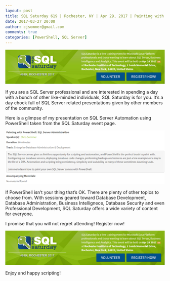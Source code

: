 ```yaml
---
layout: post
title: SQL Saturday 619 | Rochester, NY | Apr 29, 2017 | Painting with PowerShell
date: 2017-03-27 20:00
author: cjsommer@gmail.com
comments: true
categories: [PowerShell, SQL Server]
---
```

<a href="http://www.sqlsaturday.com/619/EventHome.aspx" target="_blank"><img alt='' class='alignright size-full wp-image-1322 ' src='/img/2017/03/sqlsat619_register.png' /></a>

If you are a SQL Server professional and are interested in spending a day with a bunch of other like-minded individuals, SQL Saturday is for you. It’s a day chock full of SQL Server related presentations given by other members of the community.

Here is a glimpse of my presentation on SQL Server Automation using PowerShell taken from the SQL Saturday event page.

<a href="http://www.sqlsaturday.com/619/Sessions/Details.aspx?sid=61639" target="_blank"><img alt='' class='alignnone size-full wp-image-1323 ' src='/img/2017/03/sqlsat619_session_details.png' /></a>

If PowerShell isn’t your thing that’s OK. There are plenty of other topics to choose from. With sessions geared toward Database Development, Database Administration, Business Intellignece, Database Security and even Professional Development, SQL Saturday offers a wide variety of content for everyone.

I promise that you will not regret attending! Register now!

<a href="https://www.sqlsaturday.com/619/registernow.aspx" target="_blank"><img alt='' class='alignnone' src='/img/2017/03/sqlsat619_register.png' /></a>

Enjoy and happy scripting!

